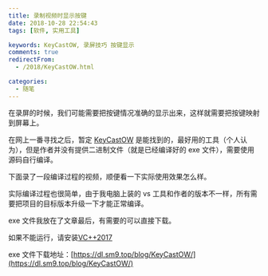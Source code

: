 ```yaml
---
title: 录制视频时显示按键
date: 2018-10-28 22:54:43
tags: [软件, 实用工具]

keywords: KeyCastOW, 录屏技巧 按键显示
comments: true
redirectFrom:
  - /2018/KeyCastOW.html

categories:
  - 随笔
---
```


在录屏的时候，我们可能需要把按键情况准确的显示出来，这样就需要把按键映射到屏幕上。

<!-- more -->

在网上一番寻找之后，暂定 [KeyCastOW](http://brookhong.github.io/2014/04/28/keycast-on-windows.html) 是能找到的，最好用的工具（个人认为），但是作者并没有提供二进制文件（就是已经编译好的 exe 文件），需要使用源码自行编译。

下面录了一段编译过程的视频，顺便看一下实际使用效果怎么样。

<DPlayer :src="dplayer" />

实际编译过程也很简单，由于我电脑上装的 vs 工具和作者的版本不一样，所有需要把项目的目标版本升级一下才能正常编译。

exe 文件我放在了文章最后，有需要的可以直接下载。

如果不能运行，请安装[VC++2017](http://www.423down.com/6826.html)

exe 文件下载地址：[https://dl.sm9.top/blog/KeyCastOW/](https://dl.sm9.top/blog/KeyCastOW/)

<script>
  export default {
    data() {
      return {
        dplayer: {
          video: {
            url: "https://dl.sm9.top/Video/2018/KeyCastOW.mp4"
          },
          danmaku:{
            api: "https://danmu.u2sb.com/api/danmu/dplayer/",
            id: "DDEC4F882C0B66FAD7F6E075195C9B51",
            addition: ["https://danmu.u2sb.com/api/danmu/dplayer/v3/bilibili/?bvid=BV1ob411N7m1"]
          }
        }
      };
    }
  };
</script>
